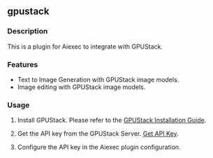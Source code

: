 ## gpustack

### Description

This is a plugin for Aiexec to integrate with GPUStack.

### Features

- Text to Image Generation with GPUStack image models.
- Image editing with GPUStack image models.

### Usage

1. Install GPUStack. Please refer to the [GPUStack Installation Guide](https://docs.gpustack.ai/latest/quickstart/).

2. Get the API key from the GPUStack Server. [Get API Key](https://docs.gpustack.ai/latest/user-guide/api-key-management/).

3. Configure the API key in the Aiexec plugin configuration.
